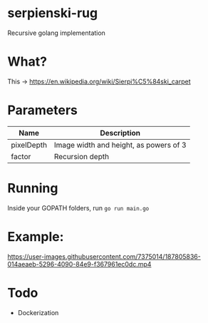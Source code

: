 # serpienski-rug
Recursive golang implementation

# What?
This -> https://en.wikipedia.org/wiki/Sierpi%C5%84ski_carpet

# Parameters
| Name | Description |
| --- | --- |
| pixelDepth | Image width and height, as powers of 3 |
| factor | Recursion depth |

# Running
Inside your GOPATH folders, run
`go run main.go`

# Example:
https://user-images.githubusercontent.com/7375014/187805836-014aeaeb-5296-4090-84e9-f367961ec0dc.mp4

# Todo
- Dockerization

